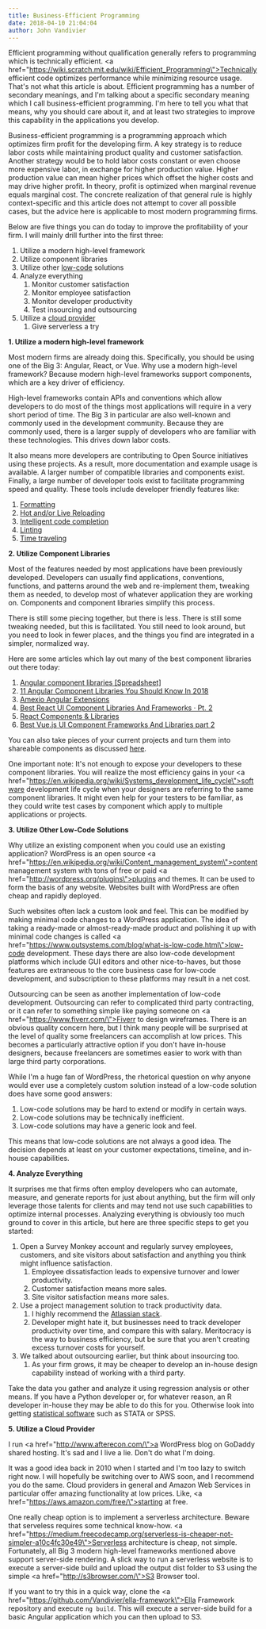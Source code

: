 ```yaml
---
title: Business-Efficient Programming
date: 2018-04-10 21:04:04
author: John Vandivier
---
```




Efficient programming without qualification generally refers to programming which is technically efficient. <a href=\"https://wiki.scratch.mit.edu/wiki/Efficient_Programming\">Technically efficient code</a> optimizes performance while minimizing resource usage. That's not what this article is about. Efficient programming has a number of secondary meanings, and I'm talking about a specific secondary meaning which I call business-efficient programming. I'm here to tell you what that means, why you should care about it, and at least two strategies to improve this capability in the applications you develop.

Business-efficient programming is a programming approach which optimizes firm profit for the developing firm. A key strategy is to reduce labor costs while maintaining product quality and customer satisfaction. Another strategy would be to hold labor costs constant or even choose more expensive labor, in exchange for higher production value. Higher production value can mean higher prices which offset the higher costs and may drive higher profit. In theory, profit is optimized when marginal revenue equals marginal cost. The concrete realization of that general rule is highly context-specific and this article does not attempt to cover all possible cases, but the advice here is applicable to most modern programming firms.

Below are five things you can do today to improve the profitability of your firm. I will mainly drill further into the first three:
<ol>
 	<li>Utilize a modern high-level framework</li>
 	<li>Utilize component libraries</li>
 	<li>Utilize other <a href=\"https://en.wikipedia.org/wiki/Low-code_development_platforms\">low-code</a> solutions</li>
 	<li>Analyze everything
<ol>
 	<li>Monitor customer satisfaction</li>
 	<li>Monitor employee satisfaction</li>
 	<li>Monitor developer productivity</li>
 	<li>Test insourcing and outsourcing</li>
</ol>
</li>
 	<li>Utilize a <a href=\"https://clutch.co/cloud\">cloud provider</a>
<ol>
 	<li>Give serverless a try</li>
</ol>
</li>
</ol>
<strong>1. Utilize a modern high-level framework</strong>

Most modern firms are already doing this. Specifically, you should be using one of the Big 3: Angular, React, or Vue. Why use a modern high-level framework? Because modern high-level frameworks support components, which are a key driver of efficiency.

High-level frameworks contain APIs and conventions which allow developers to do most of the things most applications will require in a very short period of time. The Big 3 in particular are also well-known and commonly used in the development community. Because they are commonly used, there is a larger supply of developers who are familiar with these technologies. This drives down labor costs.

It also means more developers are contributing to Open Source initiatives using these projects. As a result, more documentation and example usage is available. A larger number of compatible libraries and components exist. Finally, a large number of developer tools exist to facilitate programming speed and quality. These tools include developer friendly features like:
<ol>
 	<li><a href=\"https://prettier.io/\">Formatting</a></li>
 	<li><a href=\"https://stackoverflow.com/questions/41428954/what-is-the-difference-between-hot-reloading-and-live-reloading-in-react-native\">Hot and/or Live Reloading</a></li>
 	<li><a href=\"https://en.wikipedia.org/wiki/Intelligent_code_completion\">Intelligent code completion</a></li>
 	<li><a href=\"https://eslint.org/\">Linting</a></li>
 	<li><a href=\"https://www.youtube.com/watch?v=xsSnOQynTHs\">Time traveling</a></li>
</ol>
<strong>2. Utilize Component Libraries</strong>

Most of the features needed by most applications have been previously developed. Developers can usually find applications, conventions, functions, and patterns around the web and re-implement them, tweaking them as needed, to develop most of whatever application they are working on. Components and component libraries simplify this process.

There is still some piecing together, but there is less. There is still some tweaking needed, but this is facilitated. You still need to look around, but you need to look in fewer places, and the things you find are integrated in a simpler, normalized way.

Here are some articles which lay out many of the best component libraries out there today:
<ol>
 	<li><a href=\"https://docs.google.com/spreadsheets/d/10n_OHtvs3t4ygc7QM61mP9e8OwK6BHjK7XNY4ff73c0/edit#gid=420664514\">Angular component libraries [Spreadsheet]</a></li>
 	<li><a href=\"https://blog.bitsrc.io/11-angular-component-libraries-you-should-know-in-2018-e9f9c9d544ff\">11 Angular Component Libraries You Should Know In 2018</a></li>
 	<li><a href=\"http://amexio.org/showcaseapp/v3/index.html#/menubar\">Amexio Angular Extensions</a></li>
 	<li><a href=\"https://blog.bitsrc.io/best-react-ui-component-libraries-for-2018-part-2-d231dcb04c0a\">Best React UI Component Libraries And Frameworks · Pt. 2</a></li>
 	<li><a href=\"https://github.com/brillout/awesome-react-components\">React Components &amp; Libraries</a></li>
 	<li><a href=\"https://blog.bitsrc.io/best-vue-js-ui-frameworks-and-component-libraries-part-2-4196628d58ae\">Best Vue.js UI Component Frameworks And Libraries part 2</a></li>
</ol>
You can also take pieces of your current projects and turn them into shareable components as discussed <a href=\"https://blog.bitsrc.io/how-to-easily-share-react-components-between-projects-3dd42149c09\">here</a>.

One important note: It's not enough to expose your developers to these component libraries. You will realize the most efficiency gains in your <a href=\"https://en.wikipedia.org/wiki/Systems_development_life_cycle\">software development life cycle</a> when your designers are referring to the same component libraries. It might even help for your testers to be familiar, as they could write test cases by component which apply to multiple applications or projects.

<strong>3. Utilize Other Low-Code Solutions</strong>

Why utilize an existing component when you could use an existing application? WordPress is an open source <a href=\"https://en.wikipedia.org/wiki/Content_management_system\">content management system</a> with tons of free or paid <a href=\"http://wordpress.org/plugins\">plugins</a> and themes. It can be used to form the basis of any website. Websites built with WordPress are often cheap and rapidly deployed.

Such websites often lack a custom look and feel. This can be modified by making minimal code changes to a WordPress application. The idea of taking a ready-made or almost-ready-made product and polishing it up with minimal code changes is called <a href=\"https://www.outsystems.com/blog/what-is-low-code.html\">low-code development</a>. These days there are also low-code development platforms which include GUI editors and other nice-to-haves, but those features are extraneous to the core business case for low-code development, and subscription to these platforms may result in a net cost.

Outsourcing can be seen as another implementation of low-code development. Outsourcing can refer to complicated third party contracting, or it can refer to something simple like paying someone on <a href=\"https://www.fiverr.com/\">Fiverr</a> to design wireframes. There is an obvious quality concern here, but I think many people will be surprised at the level of quality some freelancers can accomplish at low prices. This becomes a particularly attractive option if you don't have in-house designers, because freelancers are sometimes easier to work with than large third party corporations.

While I'm a huge fan of WordPress, the rhetorical question on why anyone would ever use a completely custom solution instead of a low-code solution does have some good answers:
<ol>
 	<li>Low-code solutions may be hard to extend or modify in certain ways.</li>
 	<li>Low-code solutions may be technically inefficient.</li>
 	<li>Low-code solutions may have a generic look and feel.</li>
</ol>
This means that low-code solutions are not always a good idea. The decision depends at least on your customer expectations, timeline, and in-house capabilities.

<strong>4. Analyze Everything</strong>

It surprises me that firms often employ developers who can automate, measure, and generate reports for just about anything, but the firm will only leverage those talents for clients and may tend not use such capabilities to optimize internal processes. Analyzing everything is obviously too much ground to cover in this article, but here are three specific steps to get you started:
<ol>
 	<li>Open a Survey Monkey account and regularly survey employees, customers, and site visitors about satisfaction and anything you think might influence satisfaction.
<ol>
 	<li>Employee dissatisfaction leads to expensive turnover and lower productivity.</li>
 	<li>Customer satisfaction means more sales.</li>
 	<li>Site visitor satisfaction means more sales.</li>
</ol>
</li>
 	<li>Use a project management solution to track productivity data.
<ol>
 	<li>I highly recommend the <a href=\"https://www.atlassian.com/enterprise/stack\">Atlassian stack</a>.</li>
 	<li>Developer might hate it, but businesses need to track developer productivity over time, and compare this with salary. Meritocracy is the way to business efficiency, but be sure that you aren't creating excess turnover costs for yourself.</li>
</ol>
</li>
 	<li>We talked about outsourcing earlier, but think about insourcing too.
<ol>
 	<li>As your firm grows, it may be cheaper to develop an in-house design capability instead of working with a third party.</li>
</ol>
</li>
</ol>
Take the data you gather and analyze it using regression analysis or other means. If you have a Python developer or, for whatever reason, an R developer in-house they may be able to do this for you. Otherwise look into getting <a href=\"https://www.theanalysisfactor.com/choosing-statistical-software/\">statistical software</a> such as STATA or SPSS.

<strong>5. Utilize a Cloud Provider</strong>

I run <a href=\"http://www.afterecon.com/\">a WordPress blog on GoDaddy shared hosting</a>. It's sad and I live a lie. Don't do what I'm doing.

It was a good idea back in 2010 when I started and I'm too lazy to switch right now. I will hopefully be switching over to AWS soon, and I recommend you do the same. Cloud providers in general and Amazon Web Services in particular offer amazing functionality at low prices. Like, <a href=\"https://aws.amazon.com/free/\">starting at free</a>.

One really cheap option is to implement a serverless architecture. Beware that serveless requires some technical know-how. <a href=\"https://medium.freecodecamp.org/serverless-is-cheaper-not-simpler-a10c4fc30e49\">Serverless architecture is cheap, not simple</a>. Fortunately, all Big 3 modern high-level frameworks mentioned above support server-side rendering. A slick way to run a serverless website is to execute a server-side build and upload the output dist folder to S3 using the simple <a href=\"http://s3browser.com/\">S3 Browser tool</a>.

If you want to try this in a quick way, clone the <a href=\"https://github.com/Vandivier/ella-framework\">Ella Framework</a> repository and execute <code>ng build</code>. This will execute a server-side build for a basic Angular application which you can then upload to S3.
